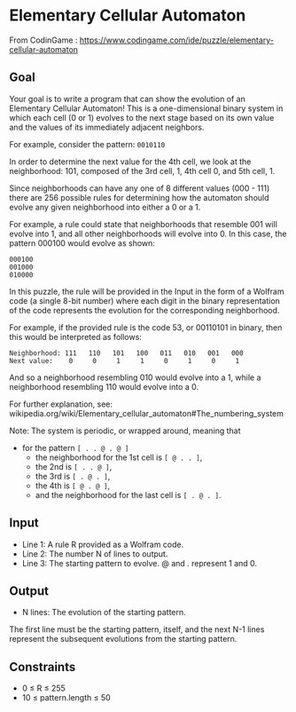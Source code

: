 # Elementary Cellular Automaton

From CodinGame : https://www.codingame.com/ide/puzzle/elementary-cellular-automaton

## Goal 

Your goal is to write a program that can show the evolution of an Elementary Cellular Automaton! This is a one-dimensional binary system in which each cell (0 or 1) evolves to the next stage based on its own value and the values of its immediately adjacent neighbors.

For example, consider the pattern: `0010110`

In order to determine the next value for the 4th cell, we look at the neighborhood: 101, composed of the 3rd cell, 1, 4th cell 0, and 5th cell, 1.

Since neighborhoods can have any one of 8 different values (000 - 111) there are 256 possible rules for determining how the automaton should evolve any given neighborhood into either a 0 or a 1.

For example, a rule could state that neighborhoods that resemble 001 will evolve into 1, and all other neighborhoods will evolve into 0. In this case, the pattern 000100 would evolve as shown:

```
000100
001000
010000
```

In this puzzle, the rule will be provided in the Input in the form of a Wolfram code (a single 8-bit number) where each digit in the binary representation of the code represents the evolution for the corresponding neighborhood.

For example, if the provided rule is the code 53, or 00110101 in binary, then this would be interpreted as follows:

```
Neighborhood: 111   110   101   100   011   010   001   000
Next value:    0     0     1     1     0     1     0     1
```

And so a neighborhood resembling 010 would evolve into a 1, while a neighborhood resembling 110 would evolve into a 0.

For further explanation, see: wikipedia.org/wiki/Elementary_cellular_automaton#The_numbering_system

Note: The system is periodic, or wrapped around, meaning that 
* for the pattern `[ . . @ . @ ]`
    * the neighborhood for the 1st cell is `[ @ . . ]`,
    * the 2nd is `[ . . @ ]`,
    * the 3rd is `[ . @ . ]`,
    * the 4th is `[ @ . @ ]`, 
    * and the neighborhood for the last cell is `[ . @ . ]`.

## Input

* Line 1: A rule R provided as a Wolfram code.
* Line 2: The number N of lines to output.
* Line 3: The starting pattern to evolve. @ and . represent 1 and 0.

## Output

* N lines: The evolution of the starting pattern. 

The first line must be the starting pattern, itself, and the next N-1 lines represent the subsequent evolutions from the starting pattern.

## Constraints

* 0 ≤ R ≤ 255
* 10 ≤ pattern.length ≤ 50
